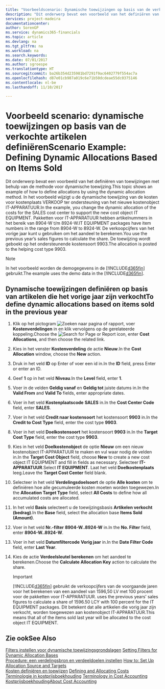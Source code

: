 ```yaml
---
title: "Voorbeeldscenario: Dynamische toewijzingen op basis van de verkochte artikelen definiëren | Microsoft Docs"
description: "Dit onderwerp bevat een voorbeeld van het definiëren van toewijzingen met behulp van de methode voor dynamische toewijzing."
services: project-madeira
documentationcenter: 
author: SorenGP
ms.service: dynamics365-financials
ms.topic: article
ms.devlang: na
ms.tgt_pltfrm: na
ms.workload: na
ms.search.keywords: 
ms.date: 07/01/2017
ms.author: sgroespe
ms.translationtype: HT
ms.sourcegitcommit: ba26b354d235981bd7291f9ac6402779f554ac7a
ms.openlocfilehash: d87e01cb987a019c6e71b50dcdeae55dc0375146
ms.contentlocale: nl-be
ms.lasthandoff: 11/10/2017

---
```

# <a name="scenario-example-defining-dynamic-allocations-based-on-items-sold"></a><span data-ttu-id="3e212-103">Voorbeeld scenario: dynamische toewijzingen op basis van de verkochte artikelen definiëren</span><span class="sxs-lookup"><span data-stu-id="3e212-103">Scenario Example: Defining Dynamic Allocations Based on Items Sold</span></span>
<span data-ttu-id="3e212-104">Dit onderwerp bevat een voorbeeld van het definiëren van toewijzingen met behulp van de methode voor dynamische toewijzing.</span><span class="sxs-lookup"><span data-stu-id="3e212-104">This topic shows an example of how to define allocations by using the dynamic allocation method.</span></span> <span data-ttu-id="3e212-105">In het voorbeeld wijzigt u de dynamische toewijzing van de kosten voor kostenplaats VERKOOP ter ondersteuning van het nieuwe kostenobject IT-APPARATUUR.</span><span class="sxs-lookup"><span data-stu-id="3e212-105">In the example, you change the dynamic allocation of the costs for the SALES cost center to support the new cost object IT EQUIPMENT.</span></span> <span data-ttu-id="3e212-106">Pakketten voor IT-APPARATUUR hebben artikelnummers in het bereik van 8904-W t/m 8924-W.</span><span class="sxs-lookup"><span data-stu-id="3e212-106">IT EQUIPMENT packages have item numbers in the range from 8904-W to 8924-W.</span></span> <span data-ttu-id="3e212-107">De verkoopcijfers van het vorige jaar kunt u gebruiken om het aandeel te berekenen.</span><span class="sxs-lookup"><span data-stu-id="3e212-107">You use the previous year’s sales figures to calculate the share.</span></span> <span data-ttu-id="3e212-108">De toewijzing wordt geboekt op het ondersteunende kostensoort 9903.</span><span class="sxs-lookup"><span data-stu-id="3e212-108">The allocation is posted to the helping cost type 9903.</span></span>  

> [!NOTE]  
>  <span data-ttu-id="3e212-109">In het voorbeeld worden de demogegevens in de [!INCLUDE[d365fin](includes/d365fin_md.md)] gebruikt.</span><span class="sxs-lookup"><span data-stu-id="3e212-109">The example uses the demo data in the [!INCLUDE[d365fin](includes/d365fin_md.md)].</span></span>  

## <a name="to-define-dynamic-allocations-based-on-items-sold-in-the-previous-year"></a><span data-ttu-id="3e212-110">Dynamische toewijzingen definiëren op basis van artikelen die het vorige jaar zijn verkocht</span><span class="sxs-lookup"><span data-stu-id="3e212-110">To define dynamic allocations based on items sold in the previous year</span></span>  

1.  <span data-ttu-id="3e212-111">Klik op het pictogram ![Zoeken naar pagina of rapport](media/ui-search/search_small.png "pictogram Zoeken naar pagina of rapport"), voer **Kostenverdelingen** in en klik vervolgens op de gerelateerde koppeling.</span><span class="sxs-lookup"><span data-stu-id="3e212-111">Choose the ![Search for Page or Report](media/ui-search/search_small.png "Search for Page or Report icon") icon, enter **Cost Allocations**, and then choose the related link.</span></span>  
2.  <span data-ttu-id="3e212-112">Kies in het venster **Kostenverdeling** de actie **Nieuw**.</span><span class="sxs-lookup"><span data-stu-id="3e212-112">In the **Cost Allocation** window, choose the **New** action.</span></span>  
3.  <span data-ttu-id="3e212-113">Druk in het veld **ID** op Enter of voer een id in.</span><span class="sxs-lookup"><span data-stu-id="3e212-113">In the **ID** field, press Enter or enter an ID.</span></span>  
4.  <span data-ttu-id="3e212-114">Geef **1** op in het veld **Niveau**.</span><span class="sxs-lookup"><span data-stu-id="3e212-114">In the **Level** field, enter **1**.</span></span>  
5.  <span data-ttu-id="3e212-115">Voer in de velden **Geldig vanaf** en **Geldig tot** juiste datums in.</span><span class="sxs-lookup"><span data-stu-id="3e212-115">In the **Valid From** and **Valid To** fields, enter appropriate dates.</span></span>  
6.  <span data-ttu-id="3e212-116">Voer in het veld **Kostenplaatscode** **SALES** in.</span><span class="sxs-lookup"><span data-stu-id="3e212-116">In the **Cost Center Code** field, enter **SALES**.</span></span>  
7.  <span data-ttu-id="3e212-117">Voer in het veld **Credit naar kostensoort** het kostensoort **9903** in.</span><span class="sxs-lookup"><span data-stu-id="3e212-117">In the **Credit to Cost Type** field, enter the cost type **9903**.</span></span>  
8.  <span data-ttu-id="3e212-118">Voer in het veld **Doelkostensoort** het kostensoort **9903** in.</span><span class="sxs-lookup"><span data-stu-id="3e212-118">In the **Target Cost Type** field, enter the cost type **9903**.</span></span>  
9. <span data-ttu-id="3e212-119">Kies in het veld **Doelkostenobject** de optie **Nieuw** om een nieuw kostenobject IT-APPARATUUR te maken en vul waar nodig de velden in.</span><span class="sxs-lookup"><span data-stu-id="3e212-119">In the **Target Cost Object** field, choose **New** to create a new cost object IT EQUIPMENT and fill in fields as necessary.</span></span> <span data-ttu-id="3e212-120">Selecteer **IT-APPARATUUR**.</span><span class="sxs-lookup"><span data-stu-id="3e212-120">Select **IT EQUIPMENT**.</span></span> <span data-ttu-id="3e212-121">Laat het veld **Doelkostenplaats** leeg.</span><span class="sxs-lookup"><span data-stu-id="3e212-121">Leave the **Target Cost Center** field blank.</span></span>  
10. <span data-ttu-id="3e212-122">Selecteer in het veld **Verdelingsdoelsoort** de optie **Alle kosten** om te definiëren hoe alle gecumuleerde kosten moeten worden toegewezen.</span><span class="sxs-lookup"><span data-stu-id="3e212-122">In the **Allocation Target Type** field, select **All Costs** to define how all accumulated costs are allocated.</span></span>  
11. <span data-ttu-id="3e212-123">In het veld **Basis** selecteert u de toewijzingsbasis **Artikelen verkocht (bedrag)**.</span><span class="sxs-lookup"><span data-stu-id="3e212-123">In the **Base** field, select the allocation base **Items Sold (Amount)**.</span></span>  
12. <span data-ttu-id="3e212-124">Voer in het veld **Nr.-filter** **8904-W..8924-W** in.</span><span class="sxs-lookup"><span data-stu-id="3e212-124">In the **No. Filter** field, enter **8904-W..8924-W**.</span></span>  
13. <span data-ttu-id="3e212-125">Voer in het veld **Datumfiltercode** **Vorig jaar** in.</span><span class="sxs-lookup"><span data-stu-id="3e212-125">In the **Date Filter Code** field, enter **Last Year**.</span></span>  
14. <span data-ttu-id="3e212-126">Kies de actie **Verdeelsleutel berekenen** om het aandeel te berekenen.</span><span class="sxs-lookup"><span data-stu-id="3e212-126">Choose the **Calculate Allocation Key** action to calculate the share.</span></span>  

    > [!IMPORTANT]  
    >  [!INCLUDE[d365fin](includes/d365fin_md.md)]<span data-ttu-id="3e212-127"> gebruikt de verkoopcijfers van de voorgaande jaren voor het berekenen van een aandeel van 1596,50 LV met 100 procent voor de pakketten voor IT-APPARATUUR.</span><span class="sxs-lookup"><span data-stu-id="3e212-127"> uses the previous years’ sales figures to calculate a share of 1596.50 LCY with 100 percent for the IT EQUIPMENT packages.</span></span> <span data-ttu-id="3e212-128">Dit betekent dat alle artikelen die vorig jaar zijn verkocht, worden toegewezen aan kostenobject IT-APPARATUUR.</span><span class="sxs-lookup"><span data-stu-id="3e212-128">This means that all of the items sold last year will be allocated to the cost object IT EQUIPMENT.</span></span>  

## <a name="see-also"></a><span data-ttu-id="3e212-129">Zie ook</span><span class="sxs-lookup"><span data-stu-id="3e212-129">See Also</span></span>  
 <span data-ttu-id="3e212-130">[Filters instellen voor dynamische toewijzingsgrondslagen](finance-setting-filters-for-dynamic-allocation-bases.md) </span><span class="sxs-lookup"><span data-stu-id="3e212-130">[Setting Filters for Dynamic Allocation Bases](finance-setting-filters-for-dynamic-allocation-bases.md) </span></span>  
 <span data-ttu-id="3e212-131">[Procedure: een verdelingsbron en verdeeldoelen instellen](finance-how-to-set-up-allocation-source-and-targets.md) </span><span class="sxs-lookup"><span data-stu-id="3e212-131">[How to: Set Up Allocation Source and Targets](finance-how-to-set-up-allocation-source-and-targets.md) </span></span>  
 <span data-ttu-id="3e212-132">[Kosten definiëren en toewijzen](finance-define-and-allocate-costs.md) </span><span class="sxs-lookup"><span data-stu-id="3e212-132">[Defining and Allocating Costs](finance-define-and-allocate-costs.md) </span></span>  
 <span data-ttu-id="3e212-133">[Terminologie in kostprijsboekhouding](finance-terminology-in-cost-accounting.md) </span><span class="sxs-lookup"><span data-stu-id="3e212-133">[Terminology in Cost Accounting](finance-terminology-in-cost-accounting.md) </span></span>  
 [<span data-ttu-id="3e212-134">Kostprijsboekhouding</span><span class="sxs-lookup"><span data-stu-id="3e212-134">About Cost Accounting</span></span>](finance-about-cost-accounting.md)

